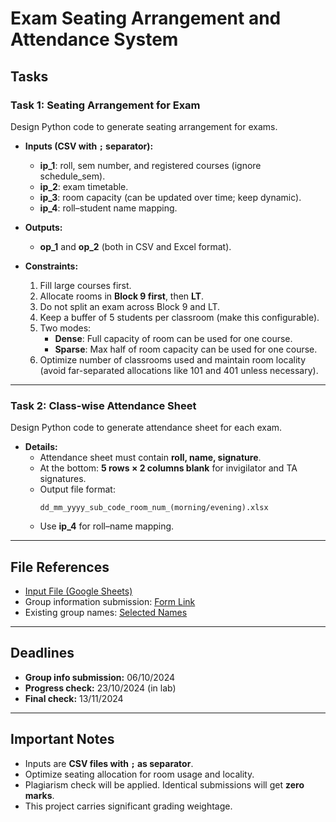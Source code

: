 # Exam Seating Arrangement and Attendance System

## Tasks

### Task 1: Seating Arrangement for Exam
Design Python code to generate seating arrangement for exams.

- **Inputs (CSV with `;` separator):**
  - **ip_1**: roll, sem number, and registered courses (ignore schedule_sem).
  - **ip_2**: exam timetable.
  - **ip_3**: room capacity (can be updated over time; keep dynamic).
  - **ip_4**: roll–student name mapping.

- **Outputs:**
  - **op_1** and **op_2** (both in CSV and Excel format).

- **Constraints:**
  1. Fill large courses first.
  2. Allocate rooms in **Block 9 first**, then **LT**.
  3. Do not split an exam across Block 9 and LT.
  4. Keep a buffer of 5 students per classroom (make this configurable).
  5. Two modes:
     - **Dense**: Full capacity of room can be used for one course.
     - **Sparse**: Max half of room capacity can be used for one course.
  6. Optimize number of classrooms used and maintain room locality (avoid far-separated allocations like 101 and 401 unless necessary).

---

### Task 2: Class-wise Attendance Sheet
Design Python code to generate attendance sheet for each exam.

- **Details:**
  - Attendance sheet must contain **roll, name, signature**.
  - At the bottom: **5 rows × 2 columns blank** for invigilator and TA signatures.
  - Output file format:
    ```
    dd_mm_yyyy_sub_code_room_num_(morning/evening).xlsx
    ```
  - Use **ip_4** for roll–name mapping.

---

## File References
- [Input File (Google Sheets)](https://docs.google.com/spreadsheets/d/1yt3eDmftPLrKo5REC23qLISc4xNTTrmN6i5dIszEkvg/edit?usp=sharing)
- Group information submission: [Form Link](https://forms.gle/PcCGLEuB9aNj1Hec6)  
- Existing group names: [Selected Names](https://docs.google.com/spreadsheets/d/17O7xz15NPxlZvRtzGS51rpdyuiD0oei5sNFfwkkfKOI/edit?usp=sharing)

---

## Deadlines
- **Group info submission:** 06/10/2024
- **Progress check:** 23/10/2024 (in lab)
- **Final check:** 13/11/2024

---

## Important Notes
- Inputs are **CSV files with `;` as separator**.
- Optimize seating allocation for room usage and locality.
- Plagiarism check will be applied. Identical submissions will get **zero marks**.
- This project carries significant grading weightage.


